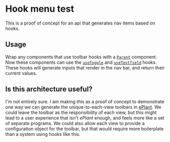 # Hook menu test
This is a proof of concept for an api that generates nav items based on hooks.

## Usage
Wrap any components that use toolbar hooks with a [`Parent`](https://github.com/alexwaeseperlman/hook-menu/blob/5449bf9b16e614920cc14aa9c85e85caa3aac40f/src/Parent.tsx#L96) component. Now these components can use the [`useToggle`](https://github.com/alexwaeseperlman/hook-menu/blob/5449bf9b16e614920cc14aa9c85e85caa3aac40f/src/Parent.tsx#L40) and [`useTextfield`](https://github.com/alexwaeseperlman/hook-menu/blob/5449bf9b16e614920cc14aa9c85e85caa3aac40f/src/Parent.tsx#L57) hooks. These hooks will generate inputs that render in the nav bar, and return their current values.

## Is this architecture useful?
I'm not entirely sure. I am making this as a proof of concept to demonstrate one way we can generate the unique-to-each-view toolbars in [ePlant](https://bar.utoronto.ca/eplant/). We could leave the toolbar as the responsibility of each view, but this might lead to a user experience that isn't *ePlant* enough, and feels more like a set of separate programs. We could also allow each view to provide a configuration object for the toolbar, but that would require more boilerplate than a system using hooks like this.
